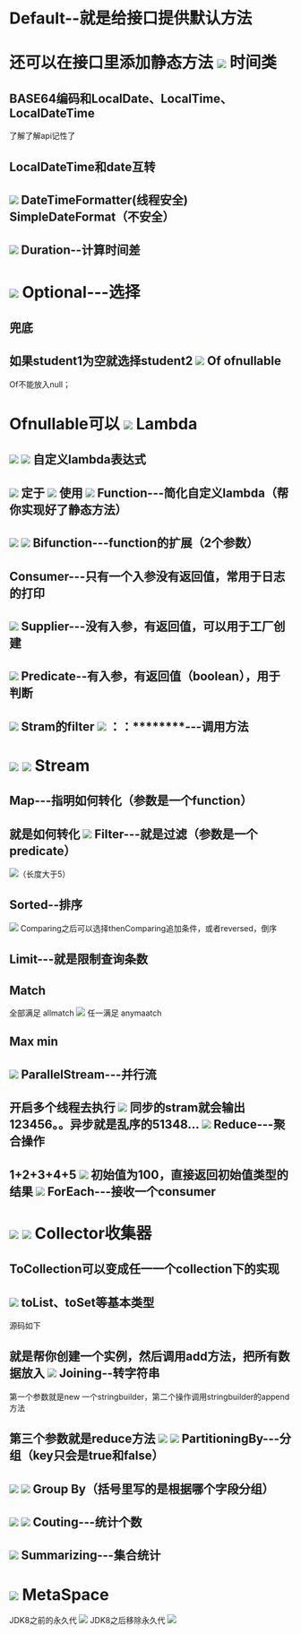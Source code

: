 **Default--就是给接口提供默认方法**
========================

还可以在接口里添加静态方法
![](../_v_images/_1582713714_5846.png)
****时间类****
===========

****BASE64编码和LocalDate、LocalTime、LocalDateTime****
--------------------------------------------------

了解了解api记性了

****LocalDateTime和date互转****
----------------------------
![](../_v_images/_1582713730_2208.png)
****DateTimeFormatter(线程安全) SimpleDateFormat（不安全）****
-----------------------------------------------------
![](../_v_images/_1582713738_8214.png)
****Duration--计算时间差****
-----------------------
![](../_v_images/_1582713749_13353.png)
****Optional---选择****
=====================

****兜底****
----------

如果student1为空就选择student2
![](../_v_images/_1582713763_17855.png)
****Of  ofnullable****
----------------------

Of不能放入null；

Ofnullable可以
![](../_v_images/_1582713772_20478.png)
****Lambda****
==============
![](../_v_images/_1582713782_15082.png)
![](../_v_images/_1582713788_18713.png)
****自定义lambda表达式****
--------------------
![](../_v_images/_1582713797_11753.png)
定于
![](../_v_images/_1582713803_7379.png)
使用
![](../_v_images/_1582713810_21937.png)
****Function---简化自定义lambda（帮你实现好了静态方法）****
------------------------------------------
![](../_v_images/_1582713832_16689.png)
![](../_v_images/_1582713839_1942.png)
****Bifunction---function的扩展（2个参数）****
--------------------------------------

****Consumer---只有一个入参没有返回值，常用于日志的打印****
---------------------------------------
![](../_v_images/_1582713876_32735.png)
****Supplier---没有入参，有返回值，可以用于工厂创建****
-------------------------------------
![](../_v_images/_1582713882_11879.png)
****Predicate--有入参，有返回值（boolean），用于判断****
-----------------------------------------
![](../_v_images/_1582713888_7161.png)
Stram的filter
![](../_v_images/_1582713896_18740.png)
****：：********---调用方法****
-------------------------
![](../_v_images/_1582713910_31577.png)
![](../_v_images/_1582713917_9303.png)
****Stream****
==============

****Map---指明如何转化（参数是一个function）****
-----------------------------------

就是如何转化
![](../_v_images/_1582713927_25673.png)
****Filter---就是过滤（参数是一个predicate）****
-------------------------------------

![](../_v_images/_1582713934_18469.png)（长度大于5）

****Sorted--排序****
------------------
![](../_v_images/_1582713940_29741.png)
Comparing之后可以选择thenComparing追加条件，或者reversed，倒序

****Limit---就是限制查询条数****
------------------------

****Match****
-------------

全部满足  allmatch
![](../_v_images/_1582713952_24877.png)
任一满足 anymaatch

****Max  min****
----------------
![](../_v_images/_1582713961_7955.png)
****ParallelStream---并行流****
----------------------------
开启多个线程去执行
![](../_v_images/_1582714000_24704.png)
同步的stram就会输出123456。。异步就是乱序的51348...
![](../_v_images/_1582714010_32198.png)
****Reduce---聚合操作****
---------------------

1+2+3+4+5
![](../_v_images/_1582714030_20436.png)
初始值为100，直接返回初始值类型的结果
![](../_v_images/_1582714043_26234.png)
****ForEach---接收一个consumer****
------------------------------
![](../_v_images/_1582714052_7368.png)
![](../_v_images/_1582714058_26898.png)
****Collector收集器****
====================

****ToCollection可以变成任一一个collection下的实现****
------------------------------------------
![](../_v_images/_1582714068_23751.png)
****toList、toSet等基本类型****
-------------------------

源码如下

就是帮你创建一个实例，然后调用add方法，把所有数据放入
![](../_v_images/_1582714079_17754.png)
****Joining--转字符串****
---------------------

第一个参数就是new 一个stringbuilder，第二个操作调用stringbuilder的append方法

第三个参数就是reduce方法
![](../_v_images/_1582714087_6203.png)
![](../_v_images/_1582714095_12989.png)
****PartitioningBy---分组（key只会是true和false）****
---------------------------------------------
![](../_v_images/_1582714101_16124.png)
![](../_v_images/_1582714107_1886.png)
****Group By（括号里写的是根据哪个字段分组）****
--------------------------------
![](../_v_images/_1582714111_9606.png)
![](../_v_images/_1582714120_26894.png)
****Couting---统计个数****
----------------------
![](../_v_images/_1582714126_30890.png)
****Summarizing---集合统计****
--------------------------
![](../_v_images/_1582714132_24239.png)
****MetaSpace****
=================

JDK8之前的永久代
![](../_v_images/_1582714142_17347.png)
JDK8之后移除永久代
![](../_v_images/_1582714150_3599.png)